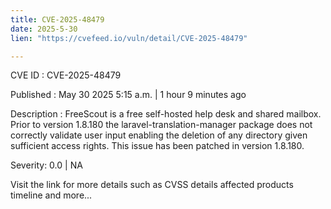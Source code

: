 ```yaml
---
title: CVE-2025-48479
date: 2025-5-30
lien: "https://cvefeed.io/vuln/detail/CVE-2025-48479"

---
```


CVE ID : CVE-2025-48479

Published :  May 30
2025
5:15 a.m. | 1 hour
9 minutes ago

Description : FreeScout is a free self-hosted help desk and shared mailbox. Prior to version 1.8.180
the laravel-translation-manager package does not correctly validate user input
enabling the deletion of any directory
given sufficient access rights. This issue has been patched in version 1.8.180.

Severity: 0.0 | NA

Visit the link for more details
such as CVSS details
affected products
timeline
and more...
